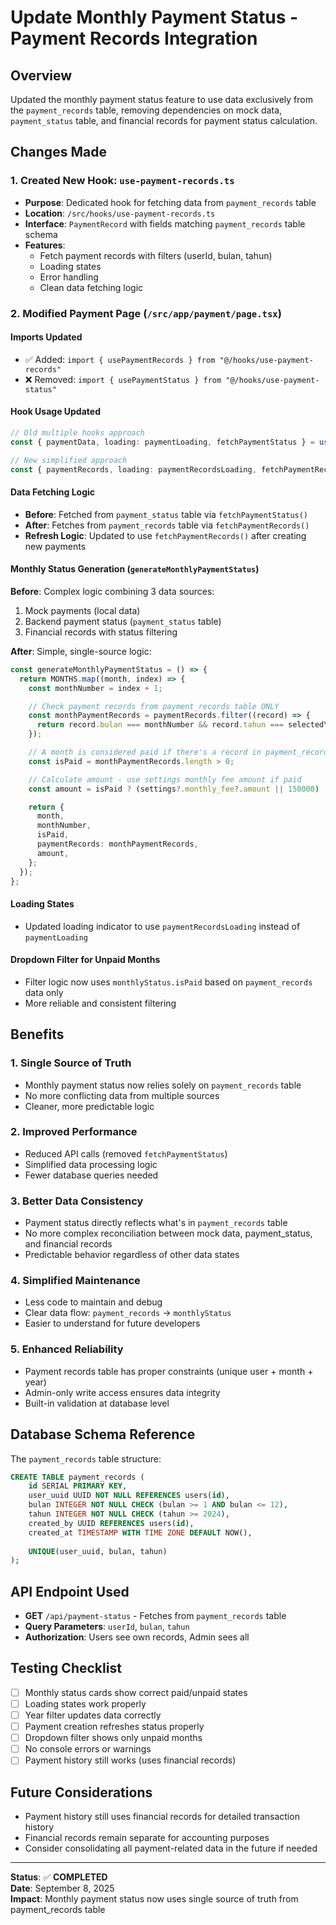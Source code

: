 # Update Monthly Payment Status - Payment Records Integration

## Overview
Updated the monthly payment status feature to use data exclusively from the `payment_records` table, removing dependencies on mock data, `payment_status` table, and financial records for payment status calculation.

## Changes Made

### 1. Created New Hook: `use-payment-records.ts`
- **Purpose**: Dedicated hook for fetching data from `payment_records` table
- **Location**: `/src/hooks/use-payment-records.ts`
- **Interface**: `PaymentRecord` with fields matching `payment_records` table schema
- **Features**:
  - Fetch payment records with filters (userId, bulan, tahun)
  - Loading states
  - Error handling
  - Clean data fetching logic

### 2. Modified Payment Page (`/src/app/payment/page.tsx`)

#### Imports Updated
- ✅ Added: `import { usePaymentRecords } from "@/hooks/use-payment-records"`
- ❌ Removed: `import { usePaymentStatus } from "@/hooks/use-payment-status"`

#### Hook Usage Updated
```typescript
// Old multiple hooks approach
const { paymentData, loading: paymentLoading, fetchPaymentStatus } = usePaymentStatus();

// New simplified approach  
const { paymentRecords, loading: paymentRecordsLoading, fetchPaymentRecords } = usePaymentRecords();
```

#### Data Fetching Logic
- **Before**: Fetched from `payment_status` table via `fetchPaymentStatus()`
- **After**: Fetches from `payment_records` table via `fetchPaymentRecords()`
- **Refresh Logic**: Updated to use `fetchPaymentRecords()` after creating new payments

#### Monthly Status Generation (`generateMonthlyPaymentStatus`)
**Before**: Complex logic combining 3 data sources:
1. Mock payments (local data)
2. Backend payment status (`payment_status` table)
3. Financial records with status filtering

**After**: Simple, single-source logic:
```typescript
const generateMonthlyPaymentStatus = () => {
  return MONTHS.map((month, index) => {
    const monthNumber = index + 1;

    // Check payment records from payment_records table ONLY
    const monthPaymentRecords = paymentRecords.filter((record) => {
      return record.bulan === monthNumber && record.tahun === selectedYear;
    });

    // A month is considered paid if there's a record in payment_records table
    const isPaid = monthPaymentRecords.length > 0;

    // Calculate amount - use settings monthly fee amount if paid
    const amount = isPaid ? (settings?.monthly_fee?.amount || 150000) : 0;

    return {
      month,
      monthNumber,
      isPaid,
      paymentRecords: monthPaymentRecords,
      amount,
    };
  });
};
```

#### Loading States
- Updated loading indicator to use `paymentRecordsLoading` instead of `paymentLoading`

#### Dropdown Filter for Unpaid Months
- Filter logic now uses `monthlyStatus.isPaid` based on `payment_records` data only
- More reliable and consistent filtering

## Benefits

### 1. **Single Source of Truth** 
- Monthly payment status now relies solely on `payment_records` table
- No more conflicting data from multiple sources
- Cleaner, more predictable logic

### 2. **Improved Performance**
- Reduced API calls (removed `fetchPaymentStatus`)
- Simplified data processing logic
- Fewer database queries needed

### 3. **Better Data Consistency**
- Payment status directly reflects what's in `payment_records` table
- No more complex reconciliation between mock data, payment_status, and financial records
- Predictable behavior regardless of other data states

### 4. **Simplified Maintenance**
- Less code to maintain and debug
- Clear data flow: `payment_records` → `monthlyStatus`
- Easier to understand for future developers

### 5. **Enhanced Reliability** 
- Payment records table has proper constraints (unique user + month + year)
- Admin-only write access ensures data integrity
- Built-in validation at database level

## Database Schema Reference

The `payment_records` table structure:
```sql
CREATE TABLE payment_records (
    id SERIAL PRIMARY KEY,
    user_uuid UUID NOT NULL REFERENCES users(id),
    bulan INTEGER NOT NULL CHECK (bulan >= 1 AND bulan <= 12),
    tahun INTEGER NOT NULL CHECK (tahun >= 2024),
    created_by UUID REFERENCES users(id),
    created_at TIMESTAMP WITH TIME ZONE DEFAULT NOW(),
    
    UNIQUE(user_uuid, bulan, tahun)
);
```

## API Endpoint Used
- **GET** `/api/payment-status` - Fetches from `payment_records` table
- **Query Parameters**: `userId`, `bulan`, `tahun`
- **Authorization**: Users see own records, Admin sees all

## Testing Checklist
- [ ] Monthly status cards show correct paid/unpaid states
- [ ] Loading states work properly  
- [ ] Year filter updates data correctly
- [ ] Payment creation refreshes status properly
- [ ] Dropdown filter shows only unpaid months
- [ ] No console errors or warnings
- [ ] Payment history still works (uses financial records)

## Future Considerations
- Payment history still uses financial records for detailed transaction history
- Financial records remain separate for accounting purposes
- Consider consolidating all payment-related data in the future if needed

---
**Status**: ✅ **COMPLETED**  
**Date**: September 8, 2025  
**Impact**: Monthly payment status now uses single source of truth from payment_records table
